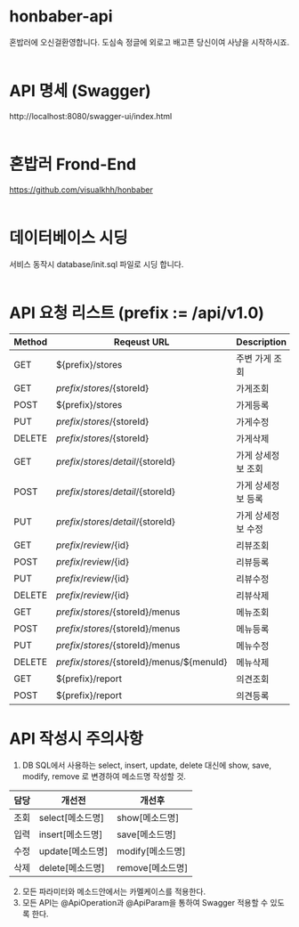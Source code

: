 # honbaber-api
혼밥러에 오신걸환영합니다. 도심속 정글에 외로고 배고픈 당신이여 사냥을 시작하시죠.
<br/><br/>
# API 명세 (Swagger)
http://localhost:8080/swagger-ui/index.html
<br/><br/>
# 혼밥러 Frond-End
https://github.com/visualkhh/honbaber
<br/><br/>
# 데이터베이스 시딩
서비스 동작시 database/init.sql 파일로 시딩 합니다.
<br/><br/>
# API 요청 리스트 (prefix := /api/v1.0)
| Method | Reqeust URL                               | Description   | Complete |
|--------|-------------------------------------------|---------------|----------|
| GET    | ${prefix}/stores                           | 주변 가게 조회    | ok      |
| GET    | ${prefix}/stores/${storeId}                | 가게조회         | ok      |
| POST   | ${prefix}/stores                           | 가게등록         | ok      |
| PUT    | ${prefix}/stores/${storeId}                | 가게수정         | ok      |
| DELETE | ${prefix}/stores/${storeId}                | 가게삭제         | ok      |
| GET    | ${prefix}/stores/detail/${storeId}         | 가게 상세정보 조회 | ok      |
| POST   | ${prefix}/stores/detail/${storeId}         | 가게 상세정보 등록 | Not yet |
| PUT    | ${prefix}/stores/detail/${storeId}         | 가게 상세정보 수정 | ok      |
| GET    | ${prefix}/review/${id}                     | 리뷰조회         | ok      |
| POST   | ${prefix}/review/${id}                     | 리뷰등록         | ok      |
| PUT    | ${prefix}/review/${id}                     | 리뷰수정         | ok      |
| DELETE | ${prefix}/review/${id}                     | 리뷰삭제         | ok      |
| GET    | ${prefix}/stores/${storeId}/menus          | 메뉴조회         | ok      |
| POST   | ${prefix}/stores/${storeId}/menus          | 메뉴등록         | ok      |
| PUT    | ${prefix}/stores/${storeId}/menus          | 메뉴수정         | ok      |
| DELETE | ${prefix}/stores/${storeId}/menus/${menuId}| 메뉴삭제         | ok      |
| GET    | ${prefix}/report                           | 의견조회         | Not yet |
| POST   | ${prefix}/report                           | 의견등록         | Not yet |

# API 작성시 주의사항
1. DB SQL에서 사용하는 select, insert, update, delete 대신에 show, save, modify, remove 로 변경하여 메소드명 작성할 것.

| 담당 | 개선전          | 개선후           |
|-----|---------------|----------------|
| 조회 | select[메소드명] | show[메소드명]   |
| 입력 | insert[메소드명] | save[메소드명]   |
| 수정 | update[메소드명] | modify[메소드명] |
| 삭제 | delete[메소드명] | remove[메소드명] |
2. 모든 파라미터와 메소드안에서는 카멜케이스를 적용한다.
3. 모든 API는 @ApiOperation과 @ApiParam을 통하여 Swagger 적용할 수 있도록 한다.
